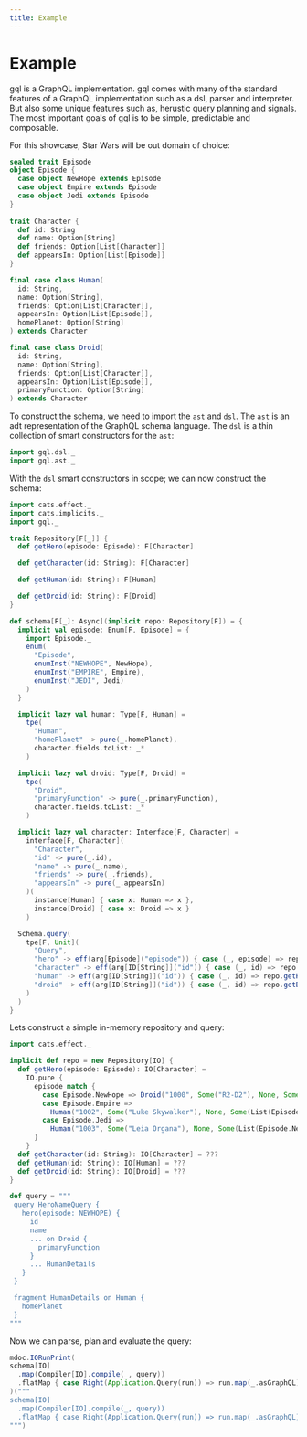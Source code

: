 ```yaml
---
title: Example
---
```


# Example
gql is a GraphQL implementation.
gql comes with many of the standard features of a GraphQL implementation such as a dsl, parser and interpreter.
But also some unique features such as, herustic query planning and signals.
The most important goals of gql is to be simple, predictable and composable.

For this showcase, Star Wars will be out domain of choice:
```scala mdoc
sealed trait Episode
object Episode {
  case object NewHope extends Episode
  case object Empire extends Episode
  case object Jedi extends Episode
}
  
trait Character {
  def id: String
  def name: Option[String]
  def friends: Option[List[Character]]
  def appearsIn: Option[List[Episode]]
}

final case class Human(
  id: String,
  name: Option[String],
  friends: Option[List[Character]],
  appearsIn: Option[List[Episode]],
  homePlanet: Option[String]
) extends Character

final case class Droid(
  id: String,
  name: Option[String],
  friends: Option[List[Character]],
  appearsIn: Option[List[Episode]],
  primaryFunction: Option[String]
) extends Character
```

To construct the schema, we need to import the `ast` and `dsl`.
The `ast` is an adt representation of the GraphQL schema language.
The `dsl` is a thin collection of smart constructors for the `ast`:
```scala mdoc
import gql.dsl._
import gql.ast._
```

With the `dsl` smart constructors in scope; we can now construct the schema:
```scala mdoc
import cats.effect._
import cats.implicits._
import gql._

trait Repository[F[_]] {
  def getHero(episode: Episode): F[Character]

  def getCharacter(id: String): F[Character]

  def getHuman(id: String): F[Human]

  def getDroid(id: String): F[Droid]
}

def schema[F[_]: Async](implicit repo: Repository[F]) = {
  implicit val episode: Enum[F, Episode] = {
    import Episode._
    enum(
      "Episode",
      enumInst("NEWHOPE", NewHope),
      enumInst("EMPIRE", Empire),
      enumInst("JEDI", Jedi)
    )
  }

  implicit lazy val human: Type[F, Human] =
    tpe(
      "Human",
      "homePlanet" -> pure(_.homePlanet),
      character.fields.toList: _*
    )

  implicit lazy val droid: Type[F, Droid] =
    tpe(
      "Droid",
      "primaryFunction" -> pure(_.primaryFunction),
      character.fields.toList: _*
    )

  implicit lazy val character: Interface[F, Character] =
    interface[F, Character](
      "Character",
      "id" -> pure(_.id),
      "name" -> pure(_.name),
      "friends" -> pure(_.friends),
      "appearsIn" -> pure(_.appearsIn)
    )(
      instance[Human] { case x: Human => x },
      instance[Droid] { case x: Droid => x }
    )

  Schema.query(
    tpe[F, Unit](
      "Query",
      "hero" -> eff(arg[Episode]("episode")) { case (_, episode) => repo.getHero(episode) },
      "character" -> eff(arg[ID[String]]("id")) { case (_, id) => repo.getCharacter(id.value) },
      "human" -> eff(arg[ID[String]]("id")) { case (_, id) => repo.getHuman(id.value) },
      "droid" -> eff(arg[ID[String]]("id")) { case (_, id) => repo.getDroid(id.value) }
    )
  )
}
```

Lets construct a simple in-memory repository and query:
```scala mdoc
import cats.effect._

implicit def repo = new Repository[IO] {
  def getHero(episode: Episode): IO[Character] =
    IO.pure {
      episode match {
        case Episode.NewHope => Droid("1000", Some("R2-D2"), None, Some(List(Episode.NewHope)), Some("Astromech"))
        case Episode.Empire =>
          Human("1002", Some("Luke Skywalker"), None, Some(List(Episode.NewHope, Episode.Empire, Episode.Jedi)), Some("Tatooine"))
        case Episode.Jedi =>
          Human("1003", Some("Leia Organa"), None, Some(List(Episode.NewHope, Episode.Empire, Episode.Jedi)), Some("Alderaan"))
      }
    }
  def getCharacter(id: String): IO[Character] = ???
  def getHuman(id: String): IO[Human] = ???
  def getDroid(id: String): IO[Droid] = ???
}

def query = """
 query HeroNameQuery {
   hero(episode: NEWHOPE) {
     id
     name
     ... on Droid {
       primaryFunction
     }
     ... HumanDetails
   }
 }

 fragment HumanDetails on Human {
   homePlanet
 }
"""
```

Now we can parse, plan and evaluate the query:

```scala mdoc:passthrough
mdoc.IORunPrint(
schema[IO]
  .map(Compiler[IO].compile(_, query))
  .flatMap { case Right(Application.Query(run)) => run.map(_.asGraphQL) }
)("""
schema[IO]
  .map(Compiler[IO].compile(_, query))
  .flatMap { case Right(Application.Query(run)) => run.map(_.asGraphQL) }
""")
```

<!-- <details> 
<summary>Output</summary>

lol

</details> --->
